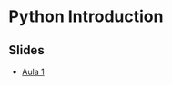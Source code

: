# Python Introduction

## Slides

- [Aula 1](https://beatrizfrocha.github.io/python-introduction/class1.slides.html)

